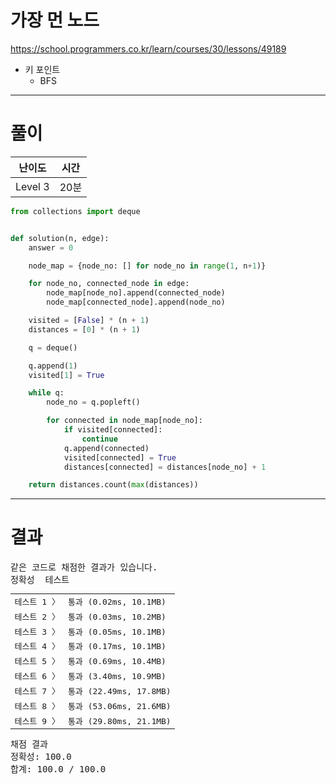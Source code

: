 # 가장 먼 노드

https://school.programmers.co.kr/learn/courses/30/lessons/49189

- 키 포인트
  - BFS


----

# 풀이

| 난이도     | 시간  |
|---------|-----|
| Level 3 | 20분 |

```python
from collections import deque


def solution(n, edge):
    answer = 0

    node_map = {node_no: [] for node_no in range(1, n+1)}

    for node_no, connected_node in edge:
        node_map[node_no].append(connected_node)
        node_map[connected_node].append(node_no)

    visited = [False] * (n + 1)
    distances = [0] * (n + 1)

    q = deque()

    q.append(1)
    visited[1] = True

    while q:
        node_no = q.popleft()

        for connected in node_map[node_no]:
            if visited[connected]:
                continue
            q.append(connected)
            visited[connected] = True
            distances[connected] = distances[node_no] + 1

    return distances.count(max(distances))
```

----

# 결과

<pre class="console-content"><div></div><div class="console-failed">같은 코드로 채점한 결과가 있습니다.</div><div class="console-message">정확성  테스트</div><table class="console-test-group" data-category="correctness"><tbody><tr data-testcase-id="32888"><td valign="top" class="td-label">테스트 1 <span>〉</span></td><td class="result passed">통과 (0.02ms, 10.1MB)</td></tr><tr data-testcase-id="32889"><td valign="top" class="td-label">테스트 2 <span>〉</span></td><td class="result passed">통과 (0.03ms, 10.2MB)</td></tr><tr data-testcase-id="32890"><td valign="top" class="td-label">테스트 3 <span>〉</span></td><td class="result passed">통과 (0.05ms, 10.1MB)</td></tr><tr data-testcase-id="32891"><td valign="top" class="td-label">테스트 4 <span>〉</span></td><td class="result passed">통과 (0.17ms, 10.1MB)</td></tr><tr data-testcase-id="32892"><td valign="top" class="td-label">테스트 5 <span>〉</span></td><td class="result passed">통과 (0.69ms, 10.4MB)</td></tr><tr data-testcase-id="32893"><td valign="top" class="td-label">테스트 6 <span>〉</span></td><td class="result passed">통과 (3.40ms, 10.9MB)</td></tr><tr data-testcase-id="32894"><td valign="top" class="td-label">테스트 7 <span>〉</span></td><td class="result passed">통과 (22.49ms, 17.8MB)</td></tr><tr data-testcase-id="32895"><td valign="top" class="td-label">테스트 8 <span>〉</span></td><td class="result passed">통과 (53.06ms, 21.6MB)</td></tr><tr data-testcase-id="32896"><td valign="top" class="td-label">테스트 9 <span>〉</span></td><td class="result passed">통과 (29.80ms, 21.1MB)</td></tr></tbody></table><div class="console-heading">채점 결과</div><div class="console-message">정확성: 100.0</div><div class="console-message">합계: 100.0 / 100.0</div></pre>